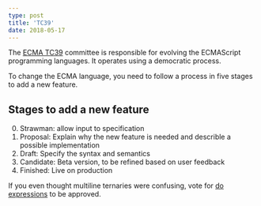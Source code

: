 ```yaml
---
type: post
title: 'TC39'
date: 2018-05-17
---
```


The [ECMA TC39](https://tc39.github.io/process-document/) committee
is responsible for evolving the ECMAScript programming languages.
It operates using a democratic process.

To change the ECMA language, you need to follow a process in five stages to add a new feature.

## Stages to add a new feature

0. Strawman: allow input to specification
1. Proposal: Explain why the new feature is needed and describle a possible implementation
2. Draft: Specify the syntax and semantics
3. Candidate: Beta version, to be refined based on user feedback
4. Finished: Live on production

If you even thought multiline ternaries were confusing,
vote for [do expressions](https://github.com/tc39/proposal-do-expressions)
to be approved.

